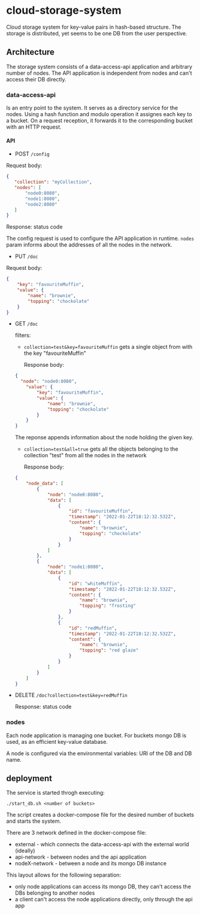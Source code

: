# cloud-storage-system

Cloud storage system for key-value pairs in hash-based structure. The storage is distributed, yet seems to be one DB from the user perspective.

## Architecture

The storage system consists of a data-access-api application and arbitrary number of nodes. The API application is independent from nodes and can't access their DB directly.

### data-access-api
Is an entry point to the system. It serves as a directory service for the nodes. Using a hash function and modulo operation it assignes each key to a bucket. On a request reception, it forwards it to the corresponding bucket with an HTTP request.

#### API
 - POST `/config`
 
 Request body:
 ```json
 {
	"collection": "myCollection",
	"nodes": [
		"node0:8080",
		"node1:8080",
		"node2:8080"
	]
}
```

Response: status code

The config request is used to configure the API application in runtime. `nodes` param informs about the addresses of all the nodes in the network.

- PUT `/doc`

Request body:
```json
{
	"key": "favouriteMuffin",
	"value": {
		"name": "brownie",
		"topping": "chockolate"
    }
}
```

- GET `/doc`

    filters:

    - `collection=test&key=favouriteMuffin`
    gets a single object from with the key "favouriteMuffin"

        Response body:
    ```json
    {
      "node": "node0:8080",
        "value": {
            "key": "favouriteMuffin",
            "value": {
                "name": "brownie",
                "topping": "chockolate"
            }
        }
    }
    ```
    The reponse appends information about the node holding the given key.


    - `collection=test&all=true`
    gets all the objects belonging to the collection "test" from all the nodes in the network

        Response body:
    ```json
    {
        "node_data": [
            {
                "node": "node0:8080",
                "data": [
                    {
                        "id": "favouriteMuffin",
                        "timestamp": "2022-01-22T18:12:32.532Z",
                        "content": {
                            "name": "brownie",
                            "topping": "chockolate"
                        }
                    }
                ]
            },
            {
                "node": "node1:8080",
                "data": [
                    {
                        "id": "whiteMuffin",
                        "timestamp": "2022-01-22T18:12:32.532Z",
                        "content": {
                            "name": "brownie",
                            "topping": "frosting"
                        }
                    },
                    {
                        "id": "redMuffin",
                        "timestamp": "2022-01-22T18:12:32.532Z",
                        "content": {
                            "name": "brownie",
                            "topping": "red glaze"
                        }
                    }
                ]
            }
        ]
    }
    ```

 - DELETE `/doc?collection=test&key=redMuffin`
    
    Response: status code

### nodes
Each node application is managing one bucket. For buckets mongo DB is used, as an efficient key-value database.

A node is configured via the environmental variables: URI of the DB and DB name.

## deployment

The service is started throgh executing:
```
./start_db.sh <number of buckets>
```

The script creates a docker-compose file for the desired number of buckets and starts the system.

There are 3 network defined in the docker-compose file:
 - external - which connects the data-access-api with the external world (ideally)
 - api-network - between nodes and the api application
 - nodeX-network - between a node and its mongo DB instance

This layout allows for the following separation:
 - only node applications can access its mongo DB, they can't access the DBs belonging to another nodes
 - a client can't access the node applications directly, only through the api app
